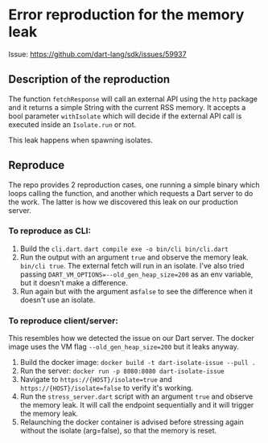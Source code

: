 # Error reproduction for the memory leak

Issue: https://github.com/dart-lang/sdk/issues/59937

## Description of the reproduction

The function `fetchResponse` will call an external API using the `http` package and it returns a simple String with the current RSS memory.
It accepts a bool parameter `withIsolate` which will decide if the external API call is executed inside an `Isolate.run` or not.

This leak happens when spawning isolates.


## Reproduce

The repo provides 2 reproduction cases, one running a simple binary which loops calling the function, and another which requests a Dart server to do the work. The latter is how we discovered this leak on our production server.

### To reproduce as CLI:

1. Build the `cli.dart`. `dart compile exe -o bin/cli bin/cli.dart`
2. Run the output with an argument `true` and observe the memory leak. `bin/cli true`. The external fetch will run in an isolate. I've also tried passing `DART_VM_OPTIONS=--old_gen_heap_size=200` as an env variable, but it doesn't make a difference.
3. Run again but with the argument as`false` to see the difference when it doesn't use an isolate.

### To reproduce client/server:

This resembles how we detected the issue on our Dart server. The docker image uses the VM flag `--old_gen_heap_size=200` but it leaks anyway.

1. Build the docker image: `docker build -t dart-isolate-issue --pull .`
2. Run the server: `docker run -p 8080:8080 dart-isolate-issue`
3. Navigate to `https://{HOST}/isolate=true` and `https://{HOST}/isolate=false` to verify it's working.
4. Run the `stress_server.dart` script with an argument `true` and observe the memory leak. It will call the endpoint sequentially and it will trigger the memory leak.
5. Relaunching the docker container is advised before stressing again without the isolate (arg=false), so that the memory is reset.

